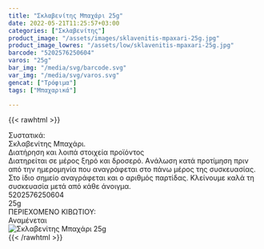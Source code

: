```yaml
---
title: "Σκλαβενίτης Μπαχάρι 25g"
date: 2022-05-21T11:25:57+03:00
categories: ["Σκλαβενίτης"]
product_image: "/assets/images/sklavenitis-mpaxari-25g.jpg"
product_image_lowres: "/assets/low/sklavenitis-mpaxari-25g.jpg"
barcode: "5202576250604"
varos: "25g"
bar_img: "/media/svg/barcode.svg"
var_img: "/media/svg/varos.svg"
gencat: ["Τρόφιμα"]
tags: ["Μπαχαρικά"]

---
```

{{< rawhtml >}}

<div class="sload556"><div class="product"><div id="sistatika">Συστατικά:</div><div class="alltext">Σκλαβενίτης Μπαχάρι.</div><div id="loipa">Διατήρηση και λοιπά στοιχεία προϊόντος</div><div class="alltext">Διατηρείται σε μέρος ξηρό και δροσερό. Aνάλωση κατά προτίμηση πριν από την ημερομηνία που αναγράφεται στο πάνω μέρος της συσκευασίας. Στο ίδιο σημείο αναγράφεται και ο αριθμός παρτίδας. Κλείνουμε καλά τη συσκευασία μετά από κάθε άνοιγμα.</div><div id="barcode"><div id="barimage1"></div><span id="bartext">5202576250604</span></div><div id="varos"><div id="varosimage1"></div><span id="varostext">25g</span></div><div id="kivotio">ΠΕΡΙΕΧΟΜΕΝΟ ΚΙΒΩΤΙΟΥ:<br>Αναμένεται</div><div class="pimg"><img alt="Σκλαβενίτης Μπαχάρι 25g" title="Σκλαβενίτης Μπαχάρι 25g" src="/assets/images/sklavenitis-mpaxari-25g.jpg"></div></div></div>
{{< /rawhtml >}}


